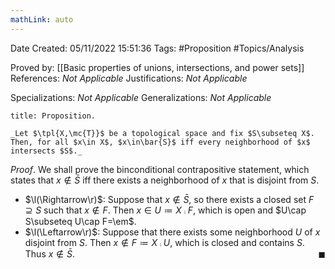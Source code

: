 ```yaml
---
mathLink: auto
---
```


<div class="topSpace"></div>

Date Created: 05/11/2022 15:51:36
Tags: #Proposition #Topics/Analysis

Proved by: [[Basic properties of unions, intersections, and power sets]]
References: _Not Applicable_
Justifications: _Not Applicable_

Specializations: _Not Applicable_
Generalizations: _Not Applicable_

``` ad-Proposition
title: Proposition.

_Let $\tpl{X,\mc{T}}$ be a topological space and fix $S\subseteq X$. Then, for all $x\in X$, $x\in\bar{S}$ iff every neighborhood of $x$ intersects $S$._

```

_Proof_. We shall prove the binconditional contrapositive statement, which states that $x\not\in\bar{S}$ iff there exists a neighborhood of $x$ that is disjoint from $S$.
* $\l(\Rightarrow\r)$: Suppose that $x\not\in\bar{S}$, so there exists a closed set $F\supseteq S$ such that $x\not\in F$. Then $x\in U\coloneqq X\comp F$, which is open and $U\cap S\subseteq U\cap F=\em$.
* $\l(\Leftarrow\r)$: Suppose that there exists some neighborhood $U$ of $x$ disjoint from $S$. Then $x\not\in F\coloneqq X\comp U$, which is closed and contains $S$. Thus $x\not\in\bar{S}$.<span style="float:right;">$\blacksquare$</span>


